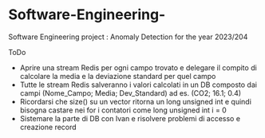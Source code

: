 # Software-Engineering-
Software Engineering project : Anomaly Detection for the year 2023/204  

ToDo   
- Aprire una stream Redis per ogni campo trovato e delegare il compito di calcolare la media e la deviazione standard per quel campo   
- Tutte le stream Redis salveranno i valori calcolati in un DB composto dai campi (Nome_Campo; Media; Dev_Standard) ad es. (CO2; 16.1; 0.4)
- Ricordarsi che size() su un vector ritorna un long unsigned int e quindi bisogna castare nei for i contatori come long unsigned int i = 0
- Sistemare la parte di DB con Ivan e risolvere problemi di accesso e creazione record
